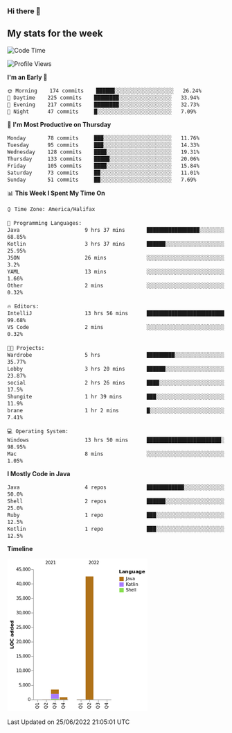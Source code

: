### Hi there 👋

## My stats for the week
<!--START_SECTION:waka-->
![Code Time](http://img.shields.io/badge/Code%20Time-298%20hrs%2010%20mins-blue)

![Profile Views](http://img.shields.io/badge/Profile%20Views-0-blue)

**I'm an Early 🐤** 

```text
🌞 Morning    174 commits    ██████░░░░░░░░░░░░░░░░░░░   26.24% 
🌆 Daytime    225 commits    ████████░░░░░░░░░░░░░░░░░   33.94% 
🌃 Evening    217 commits    ████████░░░░░░░░░░░░░░░░░   32.73% 
🌙 Night      47 commits     █░░░░░░░░░░░░░░░░░░░░░░░░   7.09%

```
📅 **I'm Most Productive on Thursday** 

```text
Monday       78 commits     ███░░░░░░░░░░░░░░░░░░░░░░   11.76% 
Tuesday      95 commits     ███░░░░░░░░░░░░░░░░░░░░░░   14.33% 
Wednesday    128 commits    ████░░░░░░░░░░░░░░░░░░░░░   19.31% 
Thursday     133 commits    █████░░░░░░░░░░░░░░░░░░░░   20.06% 
Friday       105 commits    ████░░░░░░░░░░░░░░░░░░░░░   15.84% 
Saturday     73 commits     ██░░░░░░░░░░░░░░░░░░░░░░░   11.01% 
Sunday       51 commits     ██░░░░░░░░░░░░░░░░░░░░░░░   7.69%

```


📊 **This Week I Spent My Time On** 

```text
⌚︎ Time Zone: America/Halifax

💬 Programming Languages: 
Java                     9 hrs 37 mins       █████████████████░░░░░░░░   68.85% 
Kotlin                   3 hrs 37 mins       ██████░░░░░░░░░░░░░░░░░░░   25.95% 
JSON                     26 mins             ░░░░░░░░░░░░░░░░░░░░░░░░░   3.2% 
YAML                     13 mins             ░░░░░░░░░░░░░░░░░░░░░░░░░   1.66% 
Other                    2 mins              ░░░░░░░░░░░░░░░░░░░░░░░░░   0.32%

🔥 Editors: 
IntelliJ                 13 hrs 56 mins      █████████████████████████   99.68% 
VS Code                  2 mins              ░░░░░░░░░░░░░░░░░░░░░░░░░   0.32%

🐱‍💻 Projects: 
Wardrobe                 5 hrs               █████████░░░░░░░░░░░░░░░░   35.77% 
Lobby                    3 hrs 20 mins       ██████░░░░░░░░░░░░░░░░░░░   23.87% 
social                   2 hrs 26 mins       ████░░░░░░░░░░░░░░░░░░░░░   17.5% 
Shungite                 1 hr 39 mins        ███░░░░░░░░░░░░░░░░░░░░░░   11.9% 
brane                    1 hr 2 mins         █░░░░░░░░░░░░░░░░░░░░░░░░   7.41%

💻 Operating System: 
Windows                  13 hrs 50 mins      ████████████████████████░   98.95% 
Mac                      8 mins              ░░░░░░░░░░░░░░░░░░░░░░░░░   1.05%

```

**I Mostly Code in Java** 

```text
Java                     4 repos             ████████████░░░░░░░░░░░░░   50.0% 
Shell                    2 repos             ██████░░░░░░░░░░░░░░░░░░░   25.0% 
Ruby                     1 repo              ███░░░░░░░░░░░░░░░░░░░░░░   12.5% 
Kotlin                   1 repo              ███░░░░░░░░░░░░░░░░░░░░░░   12.5%

```


**Timeline**

![Chart not found](https://raw.githubusercontent.com/lyndseyy/lyndseyy/main/charts/bar_graph.png) 


 Last Updated on 25/06/2022 21:05:01 UTC
<!--END_SECTION:waka-->